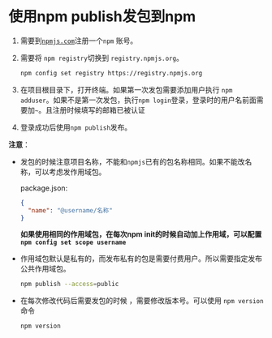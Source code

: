 # 使用npm publish发包到npm

1. 需要到[`npmjs.com`](https://https://www.npmjs.com/signup)注册一个`npm` 账号。

2. 需要将 `npm registry`切换到 `registry.npmjs.org`。

   ```bash
   npm config set registry https://registry.npmjs.org
   ```

3. 在项目根目录下，打开终端。如果第一次发包需要添加用户执行 `npm adduser`。如果不是第一次发包，执行`npm login`登录，登录时的用户名前面需要加`~`。且注册时候填写的邮箱已被认证

4. 登录成功后使用`npm publish`发布。



**注意**：

* 发包的时候注意项目名称，不能和`npmjs`已有的包名称相同。如果不能改名称，可以考虑发作用域包。

  package.json:

  ```json
  {
    "name": "@username/名称"
  }
  ```

   **如果使用相同的作用域包，在每次npm init的时候自动加上作用域，可以配置 `npm config set scope username`**

* 作用域包默认是私有的，而发布私有的包是需要付费用户。所以需要指定发布公共作用域包。

  ```bash
  npm publish --access=public
  ```

* 在每次修改代码后需要发包的时候 ，需要修改版本号。可以使用 `npm version` 命令

  ```bash
  npm version 
  ```

  